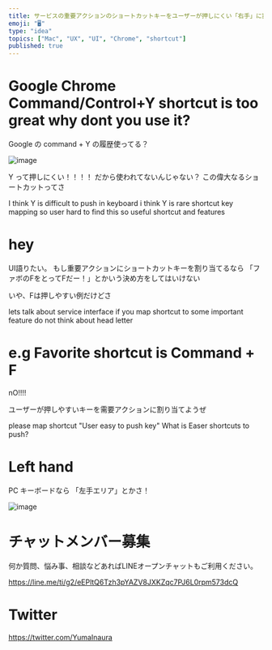 ```yaml
---
title: サービスの重要アクションのショートカットキーをユーザーが押しにくい「右手」に割り当ててはいけない #UI #UX @yumainaura
emoji: "🖥"
type: "idea"
topics: ["Mac", "UX", "UI", "Chrome", "shortcut"]
published: true
---
```



# Google Chrome Command/Control+Y shortcut is too great why dont you use it? 

Google の command + Y の履歴使ってる？

![image](https://user-images.githubusercontent.com/13635059/50543178-8bbf6900-0c13-11e9-8c65-ad313054ded6.png)

Y って押しにくい！！！！
だから使われてないんじゃない？
この偉大なるショートカットってさ

I think Y is difficult to push in keyboard
i think Y is rare shortcut key mapping
so user hard to find this so useful shortcut and features

# hey

UI語りたい。
もし重要アクションにショートカットキーを割り当てるなら
「ファボのFをとってFだー！」とかいう決め方をしてはいけない

いや、Fは押しやすい例だけどさ

lets talk about service interface
if you map shortcut to some important feature
do not think about head letter 

# e.g Favorite shortcut is Command + F

nO!!!!

ユーザーが押しやすいキーを需要アクションに割り当てようぜ

please map shortcut "User easy to push key"
What is Easer shortcuts to push?

# Left hand

PC キーボードなら 「左手エリア」とかさ！

![image](https://user-images.githubusercontent.com/13635059/50543192-0d16fb80-0c14-11e9-92fe-dacfb68c7705.png)









<!-- Update From Qiita API -->

# チャットメンバー募集


何か質問、悩み事、相談などあればLINEオープンチャットもご利用ください。

https://line.me/ti/g2/eEPltQ6Tzh3pYAZV8JXKZqc7PJ6L0rpm573dcQ





# Twitter


https://twitter.com/YumaInaura


<!-- Update From Qiita API -->


